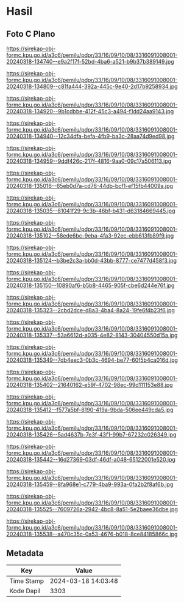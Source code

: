 # Hasil

## Foto C Plano

https://sirekap-obj-formc.kpu.go.id/a3c6/pemilu/pdpr/33/16/09/10/08/3316091008001-20240318-134740--e9a2f17f-52bd-4ba6-a521-b9b37b389149.jpg

https://sirekap-obj-formc.kpu.go.id/a3c6/pemilu/pdpr/33/16/09/10/08/3316091008001-20240318-134809--c81fa444-392a-445c-9e40-2d17b9258934.jpg

https://sirekap-obj-formc.kpu.go.id/a3c6/pemilu/pdpr/33/16/09/10/08/3316091008001-20240318-134920--9b1cdbbe-412f-45c3-a494-f1dd24aa9143.jpg

https://sirekap-obj-formc.kpu.go.id/a3c6/pemilu/pdpr/33/16/09/10/08/3316091008001-20240318-134940--12c34dfa-befa-4fb9-ba3c-28aa74d9ed98.jpg

https://sirekap-obj-formc.kpu.go.id/a3c6/pemilu/pdpr/33/16/09/10/08/3316091008001-20240318-134959--9ddf426c-217f-4816-9aa0-09c17a506113.jpg

https://sirekap-obj-formc.kpu.go.id/a3c6/pemilu/pdpr/33/16/09/10/08/3316091008001-20240318-135016--65eb0d7a-cd76-44db-bcf1-ef15fb44009a.jpg

https://sirekap-obj-formc.kpu.go.id/a3c6/pemilu/pdpr/33/16/09/10/08/3316091008001-20240318-135035--81041f29-9c3b-46bf-b431-d63184669445.jpg

https://sirekap-obj-formc.kpu.go.id/a3c6/pemilu/pdpr/33/16/09/10/08/3316091008001-20240318-135102--58ede6bc-9eba-4fa3-92ec-ebb613fb89f9.jpg

https://sirekap-obj-formc.kpu.go.id/a3c6/pemilu/pdpr/33/16/09/10/08/3316091008001-20240318-135124--b3be2c3a-bb0d-43bb-8777-ce7477d458f3.jpg

https://sirekap-obj-formc.kpu.go.id/a3c6/pemilu/pdpr/33/16/09/10/08/3316091008001-20240318-135150--10890af6-b5b8-4465-905f-cbe6d244e76f.jpg

https://sirekap-obj-formc.kpu.go.id/a3c6/pemilu/pdpr/33/16/09/10/08/3316091008001-20240318-135323--2cbd2dce-d8a3-4ba4-8a24-19fe6f4b23f6.jpg

https://sirekap-obj-formc.kpu.go.id/a3c6/pemilu/pdpr/33/16/09/10/08/3316091008001-20240318-135337--53a6612d-a035-4e82-8143-30404550d15a.jpg

https://sirekap-obj-formc.kpu.go.id/a3c6/pemilu/pdpr/33/16/09/10/08/3316091008001-20240318-135349--7db4eec3-0b3c-4694-be77-60f5b4ca016d.jpg

https://sirekap-obj-formc.kpu.go.id/a3c6/pemilu/pdpr/33/16/09/10/08/3316091008001-20240318-135402--21640162-e59f-4702-98ec-99d111153e88.jpg

https://sirekap-obj-formc.kpu.go.id/a3c6/pemilu/pdpr/33/16/09/10/08/3316091008001-20240318-135412--f577a5bf-8190-419a-9bda-506ee449cda5.jpg

https://sirekap-obj-formc.kpu.go.id/a3c6/pemilu/pdpr/33/16/09/10/08/3316091008001-20240318-135426--5ad4637b-7e3f-43f1-99b7-67232c026349.jpg

https://sirekap-obj-formc.kpu.go.id/a3c6/pemilu/pdpr/33/16/09/10/08/3316091008001-20240318-135442--16d27369-03df-46df-a048-65122001e520.jpg

https://sirekap-obj-formc.kpu.go.id/a3c6/pemilu/pdpr/33/16/09/10/08/3316091008001-20240318-135459--8fa968e1-c779-4ba9-993a-0fa2b2f8af6b.jpg

https://sirekap-obj-formc.kpu.go.id/a3c6/pemilu/pdpr/33/16/09/10/08/3316091008001-20240318-135525--7609726a-2942-4bc8-8a51-5e2baee36dbe.jpg

https://sirekap-obj-formc.kpu.go.id/a3c6/pemilu/pdpr/33/16/09/10/08/3316091008001-20240318-135538--a470c35c-0a53-4676-b018-8ce84185866c.jpg


## Metadata

| Key        | Value               |
| ---------- | ------------------- |
| Time Stamp | 2024-03-18 14:03:48 |
| Kode Dapil | 3303                |



